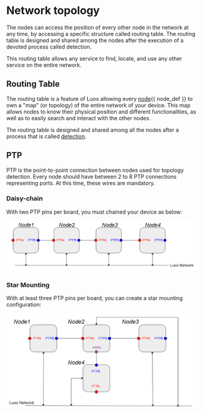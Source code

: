 # Network topology

The nodes can access the position of every other node in the network at any time, by accessing a specific structure called routing table. The routing table is designed and shared among the nodes after the execution of a devoted process called detection.

This routing table allows any service to find, locate, and use any other service on the entire network.

## Routing Table

The routing table is a feature of Luos allowing every <span class="cust_tooltip">[node](./node.md)<span class="cust_tooltiptext">{{ node_def }}</span></span> to own a "map" (or topology) of the entire network of your device. This map allows nodes to know their physical position and different functionalities, as well as to easily search and interact with the other nodes.

The routing table is designed and shared among all the nodes after a process that is called [detection](../services/routing_table.md).

## PTP

PTP is the point-to-point connection between nodes used for topology detection. Every node should have between 2 to 8 PTP connections representing ports. At this time, these wires are mandatory.

### Daisy-chain

With two PTP pins per board, you must chained your device as below:

<p align="center">
	<img src="../../../_assets/img/daisy_chain.png" />
</p>

### Star Mounting

With at least three PTP pins per board, you can create a star mounting configuration:

<p align="center">
	<img src="../../../_assets/img/star_mounting.png" />
</p>
